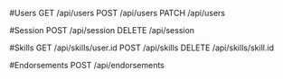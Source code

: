 #Users
GET /api/users
POST /api/users
PATCH /api/users

#Session
POST /api/session
DELETE /api/session

#Skills
GET /api/skills/user.id
POST /api/skills
DELETE /api/skills/skill.id

#Endorsements
POST /api/endorsements